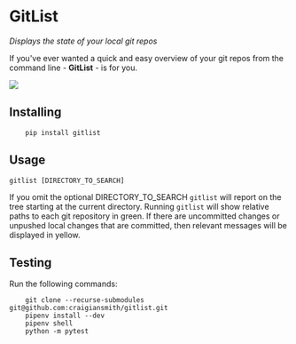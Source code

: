 # GitList
_Displays the state of your local git repos_

If you've ever wanted a quick and easy overview of your git repos from the
command line - **GitList** - is for you.

![](images/gitlist-output.jpg)

## Installing

```
    pip install gitlist
```


## Usage

`gitlist [DIRECTORY_TO_SEARCH]`

If you omit the optional DIRECTORY\_TO\_SEARCH `gitlist` will report on the tree
starting at the current directory. Running `gitlist` will show relative paths to
each git repository in green. If there are uncommitted changes or unpushed local
changes that are committed, then relevant messages will be displayed in yellow.

## Testing

Run the following commands:

```
    git clone --recurse-submodules git@github.com:craigiansmith/gitlist.git
    pipenv install --dev
    pipenv shell
    python -m pytest
```

